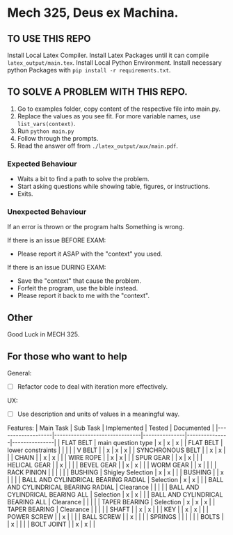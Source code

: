 # Mech 325, Deus ex Machina.

## TO USE THIS REPO

Install Local Latex Compiler.
Install Latex Packages until it can compile `latex_output/main.tex`.
Install Local Python Environment.
Install necessary python Packages with `pip install -r requirements.txt`.

## TO SOLVE A PROBLEM WITH THIS REPO.
1. Go to examples folder, copy content of the respective file into main.py.
2. Replace the values as you see fit. For more variable names, use `list_vars(context)`.
3. Run `python main.py`
4. Follow through the prompts.
6. Read the answer off from `./latex_output/aux/main.pdf`.

### Expected Behaviour
- Waits a bit to find a path to solve the problem.
- Start asking questions while showing table, figures, or instructions.
- Exits.

### Unexpected Behaviour
If an error is thrown or the program halts Something is wrong.

If there is an issue BEFORE EXAM:
* Please report it ASAP with the "context" you used.

If there is an issue DURING EXAM:
* Save the "context" that cause the problem.
* Forfeit the program, use the bible instead.
* Please report it back to me with the "context".

## Other
Good Luck in MECH 325.

## For those who want to help
General:
- [ ] Refactor code to deal with iteration more effectively.

UX:
- [ ] Use description and units of values in a meaningful way.

Features:
| Main Task         | Sub Task                      | Implemented   | Tested        | Documented    |
|-------------------|-------------------------------|---------------|---------------|---------------|
| FLAT BELT         | main question type            |  x            |  x            |  x            |
| FLAT BELT         | lower constraints             |               |               |               |
| V BELT            |                               |  x            |  x            |  x            |
| SYNCHRONOUS BELT  |                               |  x            |  x            |               |
| CHAIN             |                               |  x            |  x            |               |
| WIRE ROPE         |                               |  x            |  x            |               |
| SPUR GEAR         |                               |  x            |  x            |               |
| HELICAL GEAR      |                               |  x            |               |               |
| BEVEL GEAR        |                               |  x            |  x            |               |
| WORM GEAR         |                               |  x            |               |               |
| RACK PINION       |                               |               |               |               |
| BUSHING           | Shigley Selection             |  x            |  x            |               |
| BUSHING           |                               |  x            |               |               |
| BALL AND CYLINDRICAL BEARING RADIAL | Selection   |  x            |  x            |               |
| BALL AND CYLINDRICAL BEARING RADIAL | Clearance   |               |               |               |
| BALL AND CYLINDRICAL BEARING ALL | Selection      |  x            |  x            |               |
| BALL AND CYLINDRICAL BEARING ALL | Clearance      |               |               |               |
| TAPER BEARING     | Selection                     |  x            |  x            |  x            |
| TAPER BEARING     | Clearance                     |               |               |               |
| SHAFT             |                               |  x            |  x            |               |
| KEY               |                               |  x            |  x            |               |
| POWER SCREW       |                               |  x            |               |               |
| BALL SCREW        |                               |  x            |               |               |
| SPRINGS           |                               |               |               |               |
| BOLTS             |                               |  x            |               |               |
| BOLT JOINT        |                               |  x            |  x            |               |

